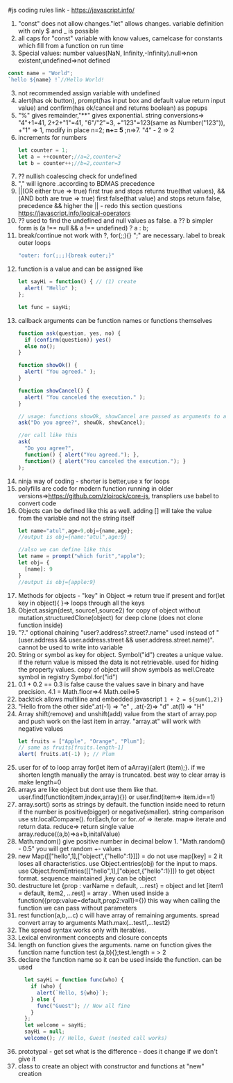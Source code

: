 #js coding rules
link - https://javascript.info/
1. "const" does not allow changes."let" allows changes. variable definition with only $ and _ is possible
2. all caps for "const" variable with know values, camelcase for constants which fill from a function on run time
3. Special values:  number values(NaN, Infinity,-Infinity).null=>non existent,undefined=>not defined
```javascript
const name = "World";
`hello ${name} !`//Hello World!
```
3. not recommended assign variable with undefined
4. alert(has ok button), prompt(has input box and default value return input value) and confirm(has ok/cancel and returns boolean) as popups
5. "%" gives remainder,"**" gives exponential. string conversions=> "4"+1=41, 2+2+"1"=41, "6"/"2"=3, +"123"=123(same as Number("123")), +"1" => 1, modify in place n=2; **n+= 5** ;n=>7.  "4" - 2 => 2
1. increments for numbers
    ```javascript
    let counter = 1;
    let a = ++counter;//a=2,counter=2
    let b = counter++;//b=2,counter=3
    ```
1. ?? nullish coalescing check for undefined
6. "," will ignore .according to BDMAS precedence
7. ||(OR either true => true) first true and stops returns true(that values), &&(AND both are true => true) first false(that value) and stops return false, precedence && higher the || - redo this section questions https://javascript.info/logical-operators
1. ?? used to find the undefined and null values as false. a ?? b simpler form is (a !== null && a !== undefined) ? a : b;
8. break/continue not work with ?, for(;;){} ";" are necessary. label to break outer loops
    ```javascript
    "outer: for(;;;){break outer;}"
    ```
9. function is a value and can be assigned like
    ```javascript
    let sayHi = function() { // (1) create
      alert( "Hello" );
    };

    let func = sayHi;
    ```
10. callback arguments can be function names or functions themselves
    ```javascript
    function ask(question, yes, no) {
      if (confirm(question)) yes()
      else no();
    }

    function showOk() {
      alert( "You agreed." );
    }

    function showCancel() {
      alert( "You canceled the execution." );
    }

    // usage: functions showOk, showCancel are passed as arguments to ask
    ask("Do you agree?", showOk, showCancel);

    //or call like this
    ask(
      "Do you agree?",
      function() { alert("You agreed."); },
      function() { alert("You canceled the execution."); }
    );
    ```
11. ninja way of coding - shorter is better,use x for loops
12. polyfills are code for modern function running in older versions=>https://github.com/zloirock/core-js, transpliers use babel to convert code
13. Objects can be defined like this as well. adding [] will take the value from the variable and not the string itself
    ```javascript
    let name="atul",age=9,obj={name,age};
    //output is obj={name:"atul",age:9}

    //also we can define like this
    let name = prompt("which furit","apple");
    let obj= {
      [name]: 9
    }
    //output is obj={apple:9}
    ```
14. Methods for objects - "key" in Object => return true if present and for(let key in object){ }=> loops through all the keys
15. Object.assign(dest, source1,source2) for copy of object without mutation,structuredClone(object) for deep clone (does not clone function inside)
16. "?." optional chaining "user?.address?.street?.name" used instead of "(user.address && user.address.street && user.address.street.name)". cannot be used to write into variable
17. String or symbol as key for object. Symbol("id") creates a unique value. if the return value is missed the data is not retrievable. used for hiding the property values. copy of object will show symbols as well.Create symbol in registry Symbol.for("id")
18. 0.1 + 0.2 == 0.3 is false cause the values save in binary and have precision. 4.1 =  Math.floor=>4 Math.ceil=>5
19. backtick allows multiline and embedded javascript `1 + 2 = ${sum(1,2)}`
20. "Hello from the other side".at(-1) => "e" , .at(-2)=> "d"  .at(1) => "H"
21. Array shift(remove) and unshift(add) value from the start of array.pop and push work on the last item in array. "array.at" will work with negative values
    ```javascript
    let fruits = ["Apple", "Orange", "Plum"];
    // same as fruits[fruits.length-1]
    alert( fruits.at(-1) ); // Plum
    ```
22. user for of to loop array for(let item of aArray){alert (item);}. if we shorten length manually the array is truncated. best way to clear array is make length=0
23. arrays are like object but dont use them like that. user.find(function(item,index,array){}) or user.find(item=> item.id==1)
24. array.sort() sorts as strings by default. the function inside need to return if the number is positive(bigger) or negative(smaller). string comparison use str.localCompare(). forEach,for or for..of => iterate. map=> iterate and return data. reduce=> return single value array.reduce((a,b)=>a+b,initalValue)
25. Math.random() give positive number in decimal below 1. "Math.random() - 0.5" you will get random +- values
26. new Map([["hello",1],["object",{"hello":1}]]) = do not use map[key] = 2 it loses all characteristics. use Object.entries(obj) for the input to maps. use Object.fromEntries([["hello",1],["object,{"hello":1}]]) to get object format. sequence maintained ,key can be object
27. destructure let {prop : varName = default, ...rest} = object and let [item1 = default, item2, ...rest] = array . When used inside a function({prop:value=default,prop2:val1}={}) this way when calling the function we can pass without parameters
28. rest function(a,b,...c) c will have array of remaining arguments. spread convert array to arguments Math.max(...test1,...test2)
29. The spread syntax works only with iterables.
30. Lexical environment concepts and closure concepts
31. length on function gives the arguments. name on function gives the function name
function test (a,b){};test.length = > 2
32. declare the function name so it can be used inside the function. can be used
    ```javascript
      let sayHi = function func(who) {
        if (who) {
          alert(`Hello, ${who}`);
        } else {
          func("Guest"); // Now all fine
        }
      };
      let welcome = sayHi;
      sayHi = null;
      welcome(); // Hello, Guest (nested call works)
    ```
33. prototypal - get set what is the difference - does it change if we don't give it
34. class to create an object with constructor and functions at "new" creation
